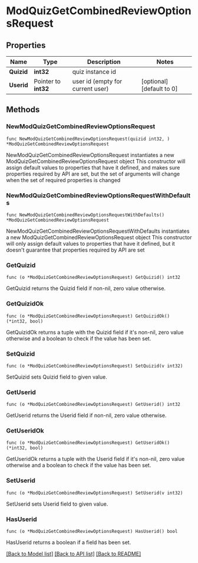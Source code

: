 # ModQuizGetCombinedReviewOptionsRequest

## Properties

Name | Type | Description | Notes
------------ | ------------- | ------------- | -------------
**Quizid** | **int32** | quiz instance id | 
**Userid** | Pointer to **int32** | user id (empty for current user) | [optional] [default to 0]

## Methods

### NewModQuizGetCombinedReviewOptionsRequest

`func NewModQuizGetCombinedReviewOptionsRequest(quizid int32, ) *ModQuizGetCombinedReviewOptionsRequest`

NewModQuizGetCombinedReviewOptionsRequest instantiates a new ModQuizGetCombinedReviewOptionsRequest object
This constructor will assign default values to properties that have it defined,
and makes sure properties required by API are set, but the set of arguments
will change when the set of required properties is changed

### NewModQuizGetCombinedReviewOptionsRequestWithDefaults

`func NewModQuizGetCombinedReviewOptionsRequestWithDefaults() *ModQuizGetCombinedReviewOptionsRequest`

NewModQuizGetCombinedReviewOptionsRequestWithDefaults instantiates a new ModQuizGetCombinedReviewOptionsRequest object
This constructor will only assign default values to properties that have it defined,
but it doesn't guarantee that properties required by API are set

### GetQuizid

`func (o *ModQuizGetCombinedReviewOptionsRequest) GetQuizid() int32`

GetQuizid returns the Quizid field if non-nil, zero value otherwise.

### GetQuizidOk

`func (o *ModQuizGetCombinedReviewOptionsRequest) GetQuizidOk() (*int32, bool)`

GetQuizidOk returns a tuple with the Quizid field if it's non-nil, zero value otherwise
and a boolean to check if the value has been set.

### SetQuizid

`func (o *ModQuizGetCombinedReviewOptionsRequest) SetQuizid(v int32)`

SetQuizid sets Quizid field to given value.


### GetUserid

`func (o *ModQuizGetCombinedReviewOptionsRequest) GetUserid() int32`

GetUserid returns the Userid field if non-nil, zero value otherwise.

### GetUseridOk

`func (o *ModQuizGetCombinedReviewOptionsRequest) GetUseridOk() (*int32, bool)`

GetUseridOk returns a tuple with the Userid field if it's non-nil, zero value otherwise
and a boolean to check if the value has been set.

### SetUserid

`func (o *ModQuizGetCombinedReviewOptionsRequest) SetUserid(v int32)`

SetUserid sets Userid field to given value.

### HasUserid

`func (o *ModQuizGetCombinedReviewOptionsRequest) HasUserid() bool`

HasUserid returns a boolean if a field has been set.


[[Back to Model list]](../README.md#documentation-for-models) [[Back to API list]](../README.md#documentation-for-api-endpoints) [[Back to README]](../README.md)



